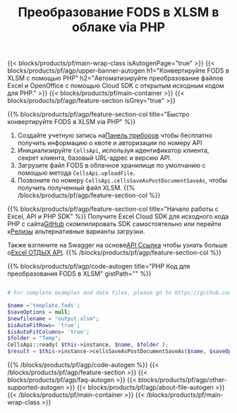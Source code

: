 ﻿---
title:  Преобразование FODS в XLSM в облаке via PHP
description: Создавайте, редактируйте или конвертируйте файлы Excel с помощью REST API и SDK с открытым исходным кодом PHP.
url: /ru/php/conversion/fods-to-xlsm/
family: cells
platformtag: php
feature: conversion
informat: FODS
outformat: XLSM
platform: PHP
otherformats: XLSM FODS CSV SVG TSV MD TXT XML DIF XLTM MHTML PDF TIFF XPS XLSB XLTX 
---
{{< blocks/products/pf/main-wrap-class isAutogenPage="true" >}}
{{< blocks/products/pf/agp/upper-banner-autogen h1="Конвертируйте FODS в XLSM с помощью PHP" h2="Автоматизируйте преобразование файлов Excel и OpenOffice с помощью Cloud SDK с открытым исходным кодом для PHP." >}}
{{< blocks/products/pf/main-container >}}
{{< blocks/products/pf/agp/feature-section isGrey="true" >}}

{{% blocks/products/pf/agp/feature-section-col title="Быстро конвертируйте FODS в XLSM via PHP" %}}
1.  Создайте учетную запись на<a href="https://dashboard.aspose.cloud/">Панель приборов</a> чтобы бесплатно получить информацию о квоте и авторизации по номеру API
1. Инициализируйте ```CellsApi```, используя идентификатор клиента, секрет клиента, базовый URL-адрес и версию API.
1. Загрузите файл FODS в облачное хранилище по умолчанию с помощью метода ```CellsApi.uploadFile```.
1. Позвоните по номеру ```CellsApi.cellsSaveAsPostDocumentSaveAs```, чтобы получить полученный файл XLSM.
{{% /blocks/products/pf/agp/feature-section-col %}}

{{% blocks/products/pf/agp/feature-section-col title="Начало работы с Excel, API и PHP SDK" %}}
 Получите Excel Cloud SDK для исходного кода PHP с сайта[GitHub](https://github.com/aspose-cells-cloud/aspose-cells-cloud-php) скомпилировать SDK самостоятельно или перейти к[Релизы](https://releases.aspose.cloud/) альтернативные варианты загрузки.

 Также взгляните на Swagger на основе[API Ссылка](https://apireference.aspose.cloud/cells/) чтобы узнать больше о[Excel ОТДЫХ API](https://products.aspose.cloud/cells/curl/).
{{% /blocks/products/pf/agp/feature-section-col %}}

{{% blocks/products/pf/agp/code-autogen title="PHP Код для преобразования FODS в XLSM" gistPath="" %}}
```php

# For complete examples and data files, please go to https://github.com/aspose-cells-cloud/aspose-cells-cloud-php

$name ='template.fods';    
$saveOptions = null;
$newfilename = "output.xlsm";
$isAutoFitRows= 'true';
$isAutoFitColumns= 'true';
$folder = "Temp";
CellsApi::ready( $this->instance, $name, $folder );
$result = $this->instance->cellsSaveAsPostDocumentSaveAs($name, $saveOptions, $newfilename, $isAutoFitRows, $isAutoFitColumns, $folder);
```
{{% /blocks/products/pf/agp/code-autogen %}}
{{< /blocks/products/pf/agp/feature-section >}}
{{< blocks/products/pf/agp/faq-autogen >}}
{{< blocks/products/pf/agp/other-supported-autogen >}}
{{< blocks/products/pf/agp/about-file-autogen >}}
{{< /blocks/products/pf/main-container >}}
{{< /blocks/products/pf/main-wrap-class >}}